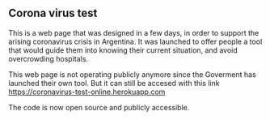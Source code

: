 

## Corona virus test

This is a web page that was designed in a few days, in order to support the arising coronavirus crisis in Argentina.
It was launched to offer people a tool that would guide them into knowing their current situation, and avoid overcrowding hospitals.

This web page is not operating publicly anymore since the Goverment has launched their own tool.
But it can still be accesed with this link https://coronavirus-test-online.herokuapp.com

The code is now open source and publicly accessible.

